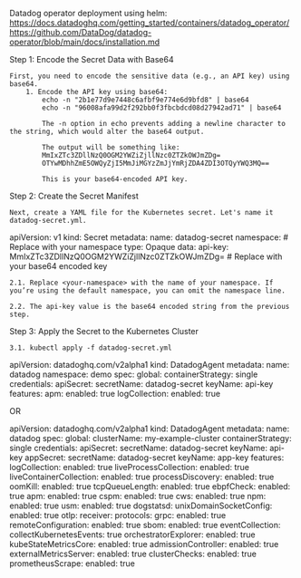 
Datadog operator deployment using helm: 
https://docs.datadoghq.com/getting_started/containers/datadog_operator/
https://github.com/DataDog/datadog-operator/blob/main/docs/installation.md

Step 1: Encode the Secret Data with Base64

    First, you need to encode the sensitive data (e.g., an API key) using base64.
        1. Encode the API key using base64:
            echo -n "2b1e77d9e7448c6afbf9e774e6d9bfd8" | base64
            echo -n "96008afa99d2f292bb0f3fbcbdcd08d27942ad71" | base64

            The -n option in echo prevents adding a newline character to the string, which would alter the base64 output.

            The output will be something like:
            MmIxZTc3ZDllNzQ0OGM2YWZiZjllNzc0ZTZkOWJmZDg=
            OTYwMDhhZmE5OWQyZjI5MmJiMGYzZmJjYmRjZDA4ZDI3OTQyYWQ3MQ==

            This is your base64-encoded API key.

Step 2: Create the Secret Manifest

    Next, create a YAML file for the Kubernetes secret. Let's name it datadog-secret.yml.

apiVersion: v1
kind: Secret
metadata:
  name: datadog-secret
  namespace: <your-namespace>  # Replace with your namespace
type: Opaque
data:
  api-key: MmIxZTc3ZDllNzQ0OGM2YWZiZjllNzc0ZTZkOWJmZDg=  # Replace with your base64 encoded key

    2.1. Replace <your-namespace> with the name of your namespace. If you’re using the default namespace, you can omit the namespace line.

    2.2. The api-key value is the base64 encoded string from the previous step.

Step 3: Apply the Secret to the Kubernetes Cluster

    3.1. kubectl apply -f datadog-secret.yml

apiVersion: datadoghq.com/v2alpha1
kind: DatadogAgent
metadata:
  name: datadog
  namespace: demo
spec:
  global:
    containerStrategy: single
    credentials:
      apiSecret:
        secretName: datadog-secret
        keyName: api-key
  features:
    apm:
      enabled: true
    logCollection:
      enabled: true

OR

apiVersion: datadoghq.com/v2alpha1
kind: DatadogAgent
metadata:
  name: datadog
spec:
  global:
    clusterName: my-example-cluster
    containerStrategy: single
    credentials:
      apiSecret:
        secretName: datadog-secret
        keyName: api-key
      appSecret:
        secretName: datadog-secret
        keyName: app-key
  features:
    logCollection:
      enabled: true
    liveProcessCollection:
      enabled: true
    liveContainerCollection:
      enabled: true
    processDiscovery:
      enabled: true
    oomKill:
      enabled: true
    tcpQueueLength:
      enabled: true
    ebpfCheck:
      enabled: true
    apm:
      enabled: true
    cspm:
      enabled: true
    cws:
      enabled: true
    npm:
      enabled: true
    usm:
      enabled: true
    dogstatsd:
      unixDomainSocketConfig:
        enabled: true
    otlp:
      receiver:
        protocols:
          grpc:
            enabled: true
    remoteConfiguration:
      enabled: true
    sbom:
      enabled: true
    eventCollection:
      collectKubernetesEvents: true
    orchestratorExplorer:
      enabled: true
    kubeStateMetricsCore:
      enabled: true
    admissionController:
      enabled: true
    externalMetricsServer:
      enabled: true
    clusterChecks:
      enabled: true
    prometheusScrape:
      enabled: true